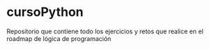 # cursoPython
Repositorio que contiene todo los ejercicios y retos que realice en el roadmap de lógica de programación
